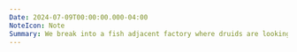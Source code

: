 ```yaml
---
Date: 2024-07-09T00:00:00.000-04:00
NoteIcon: Note
Summary: We break into a fish adjacent factory where druids are looking for golden gauntlets.
---
```

